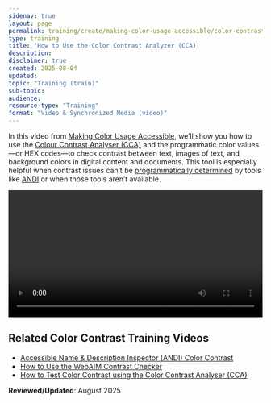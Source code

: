 ```yaml
---
sidenav: true
layout: page
permalink: training/create/making-color-usage-accessible/color-contrast-analyzer/
type: training
title: 'How to Use the Color Contrast Analyzer (CCA)'
description: 
disclaimer: true
created: 2025-08-04
updated: 
topic: "Training (train)"
sub-topic: 
audience:
resource-type: "Training"
format: "Video & Synchronized Media (video)"
---
```

In this video from [Making Color Usage Accessible]({{site.baseurl}}/create/making-color-usage-accessible/), we’ll show you how to use the <a href="https://developer.paciellogroup.com/resources/contrastanalyser/" target="_blank" class="usa-link--external">Colour Contrast Analyser (CCA)</a> and the programmatic color values&mdash;or HEX codes&mdash;to check contrast between text, images of text, and background colors in digital content and documents. This tool is especially helpful when contrast issues can’t be <a href="{{site.baseurl}}/tools/glossary/#programmatically-determinable" >programmatically determined</a> by tools like <a href="{{site.baseurl}}/training/web-software/andi-training-videos/color-contrast/">ANDI</a> or when those tools aren’t available.

<video controls="controls" data-vscid="3qesx4ovd" style="width:100%"><source src="https://assets.section508.gov/assets/videos/training-video-color-usage-cca-oc.mp4" type="video/mp4" /></video>

## Related Color Contrast Training Videos
* [Accessible Name & Description Inspector (ANDI) Color Contrast]({{site.baseurl}}/training/web-software/andi-training-videos/color-contrast/)
* [How to Use the WebAIM Contrast Checker]({{site.baseurl}}/training/making-color-usage-accessible/webaim-contrast-checker/)
* [How to Test Color Contrast using the Color Contrast Analyser (CCA)]({{site.baseurl}}/training/web-software/andi-training-videos/color-contrast-analyzer/)

**Reviewed/Updated**: August 2025